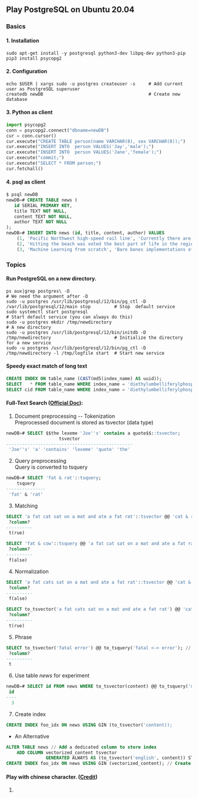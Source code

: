 ## Play PostgreSQL on Ubuntu 20.04
### Basics
#### 1. Installation
```shell
sudo apt-get install -y postgresql python3-dev libpq-dev python3-pip 
pip3 install psycopg2
```
#### 2. Configuration
```shell
echo $USER | xargs sudo -u postgres createuser -s     # Add current user as PostgreSQL superuser
createdb newDB                                        # Create new database
```
#### 3. Python as client
```python
import psycopg2
conn = psycopg2.connect("dbname=newDB") 
cur = conn.cursor()
cur.execute("CREATE TABLE person(name VARCHAR(8), sex VARCHAR(8));")
cur.execute("INSERT INTO  person VALUES('Jay','male');")
cur.execute("INSERT INTO  person VALUES('Jane','female');")
cur.execute("commit;")
cur.execute("SELECT * FROM person;") 
cur.fetchall()
```
#### 4. psql as client
```sql
$ psql newDB
newDB=# CREATE TABLE news (
   id SERIAL PRIMARY KEY,
   title TEXT NOT NULL,
   content TEXT NOT NULL,
   author TEXT NOT NULL
); 
newDB=# INSERT INTO news (id, title, content, author) VALUES 
    (1, 'Pacific Northwest high-speed rail line', 'Currently there are only a few options for traveling the 140 miles between Seattle and Vancouver and none of them are ideal.', 'Greg'),
    (2, 'Hitting the beach was voted the best part of life in the region', 'Exploring tracks and trails was second most popular, followed by visiting the shops and then checking out local parks.', 'Ethan'),
    (3, 'Machine Learning from scratch', 'Bare bones implementations of some of the foundational models and algorithms.', 'Jo'); 
```
### Topics 
#### Run PostgreSQL on a new directory.
```shell
ps aux|grep postgres\ -D                                                                       # We need the argument after -D 
sudo -u postgres /usr/lib/postgresql/12/bin/pg_ctl -D /var/lib/postgresql/12/main stop         # Stop  default service
sudo systemctl start postgresql                                                                # Start default service (you can always do this)
sudo -u postgres mkdir /tmp/newdirectory                                                       # A new directory
sudo -u postgres /usr/lib/postgresql/12/bin/initdb -D /tmp/newdirectory                        # Initialize the directory for a new service
sudo -u postgres /usr/lib/postgresql/12/bin/pg_ctl -D /tmp/newdirectory -l /tmp/logfile start  # Start new service
```
#### Speedy exact match of long text
```sql
CREATE INDEX ON table_name (CAST(md5(index_name) AS uuid));
SELECT   * FROM table_name WHERE index_name = 'diethylumbelliferylphosphate' AND md5(index_name)::uuid = md5('diethylumbelliferylphosphate')::uuid;
SELECT cid FROM table_name WHERE index_name = 'diethylumbelliferylphosphate';
```
#### Full-Text Search ([Official Doc](https://www.postgresql.org/docs/12/textsearch.html)): 
1. Document preprocessing -- Tokenization</br>
Preprocessed document is stored as tsvector (data type)
```sql
newDB=# SELECT $$the lexeme 'Joe''s' contains a quote$$::tsvector;
                    tsvector
------------------------------------------------
 'Joe''s' 'a' 'contains' 'lexeme' 'quote' 'the'
```
2. Query preprocessing</br> 
Query is converted to tsquery
```sql
newDB=# SELECT 'fat & rat'::tsquery;
    tsquery
---------------
 'fat' & 'rat'
```
3. Matching
```sql
SELECT 'a fat cat sat on a mat and ate a fat rat'::tsvector @@ 'cat & rat'::tsquery; // & is AND
 ?column?
----------
 t(rue)

SELECT 'fat & cow'::tsquery @@ 'a fat cat sat on a mat and ate a fat rat'::tsvector; // tsquery-tsvector order is not important 
 ?column?
----------
 f(alse)
```
4. Normalization
```sql
SELECT 'a fat cats sat on a mat and ate a fat rat'::tsvector @@ 'cat & rat'::tsquery; // cats is not normalized so no match
 ?column?
----------
 f(alse)

SELECT to_tsvector('a fat cats sat on a mat and ate a fat rat') @@ 'cat & rat'::tsquery; // normalization is proformed 
 ?column?
----------
 t(rue)
```
5. Phrase
```sql
SELECT to_tsvector('fatal error') @@ to_tsquery('fatal <-> error'); // equals ... @@ phraseto_tsquery('fatal error')
 ?column? 
----------
 t 
```
6. Use table <i>news</i> for experiment
```sql
newDB=# SELECT id FROM news WHERE to_tsvector(content) @@ to_tsquery('models & algorithms'); // return id where content has model and algorithm in it. 
 id
----
  3 
```
7. Create index 
```sql
CREATE INDEX foo_idx ON news USING GIN (to_tsvector('content));
```
* An Alternative<br> 
```sql
ALTER TABLE news // Add a dedicated column to store index 
    ADD COLUMN vectorized_content tsvector
               GENERATED ALWAYS AS (to_tsvector('english', content)) STORED; 
CREATE INDEX foo_idx ON news USING GIN (vectorized_content); // Create index on the dedicated column
``` 
#### Play with chinese character. ([Credit](https://blog.csdn.net/rudygao/article/details/49247605))
1. 

